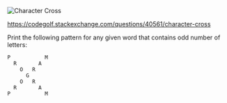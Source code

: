 ![Character Cross](https://github.com/rodrigoborgesdeoliveira/Code-Golf/actions/workflows/github-actions-character-cross.yml/badge.svg)

https://codegolf.stackexchange.com/questions/40561/character-cross

Print the following pattern for any given word that contains odd number of letters:

```
P           M
  R       A   
    O   R    
      G       
    O   R      
  R       A   
P           M
```